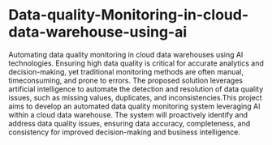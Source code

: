 # Data-quality-Monitoring-in-cloud-data-warehouse-using-ai
Automating data quality monitoring in cloud data warehouses using AI technologies. Ensuring high data quality is critical for accurate analytics and decision-making, yet traditional monitoring methods are often manual, timeconsuming, and prone to errors. The proposed solution leverages artificial intelligence to automate the detection and resolution of data quality issues, such as missing values, duplicates, and inconsistencies.This project aims to develop an automated data quality monitoring system leveraging AI within a cloud data warehouse. The system will proactively identify and address data quality issues, ensuring data accuracy, completeness, and consistency for improved decision-making and business intelligence.
